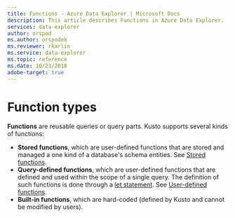 ```yaml
---
title: Functions - Azure Data Explorer | Microsoft Docs
description: This article describes Functions in Azure Data Explorer.
services: data-explorer
author: orspod
ms.author: orspodek
ms.reviewer: rkarlin
ms.service: data-explorer
ms.topic: reference
ms.date: 10/23/2018
adobe-target: true
---
```

# Function types

**Functions** are reusable queries or query parts. Kusto supports several
kinds of functions:

* **Stored functions**, which are user-defined functions that are stored and managed
  a one kind of a database's schema entities.
  See [Stored functions](../schema-entities/stored-functions.md).
* **Query-defined functions**, which are user-defined functions that are defined
  and used within the scope of a single query. The definition of such functions
  is done through a [let statement](../letstatement.md).
  See [User-defined functions](./user-defined-functions.md).
* **Built-in functions**, which are hard-coded (defined by Kusto and cannot be
  modified by users).
